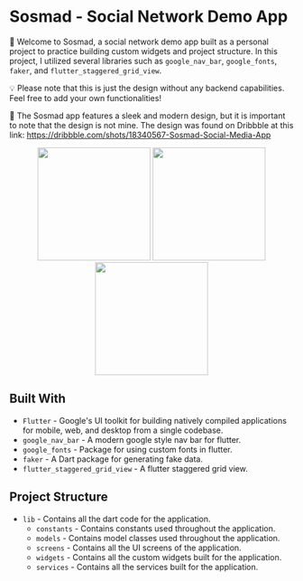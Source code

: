 # Sosmad - Social Network Demo App

👋 Welcome to Sosmad, a social network demo app built as a personal project to practice building custom widgets and project structure. In this project, I utilized several libraries such as `google_nav_bar`, `google_fonts`, `faker`, and `flutter_staggered_grid_view`.

💡 Please note that this is just the design without any backend capabilities. Feel free to add your own functionalities!

📱 The Sosmad app features a sleek and modern design, but it is important to note that the design is not mine. The design was found on Dribbble at this link: https://dribbble.com/shots/18340567-Sosmad-Social-Media-App

<p align="center">
  <img src="https://user-images.githubusercontent.com/62396197/230889117-fce54d16-4755-49c2-9e16-c604a931b380.png" width="200">
  <img src="https://user-images.githubusercontent.com/62396197/230889113-a6da0f4c-4bca-448e-acdc-09cc470a8c4e.png" width="200">
  <img src="https://user-images.githubusercontent.com/62396197/230889098-b8ef1966-e9c0-41d6-a9a8-3859c60ee4a0.png" width="200">
</p>

## Built With

- `Flutter` - Google's UI toolkit for building natively compiled applications for mobile, web, and desktop from a single codebase.
- `google_nav_bar` - A modern google style nav bar for flutter.
- `google_fonts` - Package for using custom fonts in flutter.
- `faker` - A Dart package for generating fake data.
- `flutter_staggered_grid_view` - A flutter staggered grid view.

## Project Structure

- `lib` - Contains all the dart code for the application.
  - `constants` - Contains constants used throughout the application.
  - `models` - Contains model classes used throughout the application.
  - `screens` - Contains all the UI screens of the application.
  - `widgets` - Contains all the custom widgets built for the application.
  - `services` - Contains all the services built for the application.
  

